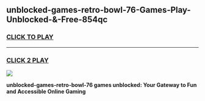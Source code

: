 
## unblocked-games-retro-bowl-76-Games-Play-Unblocked-&-Free-854qc
<h3>
<a href="https://premium76.site?title=unblocked-games-retro-bowl-76&ref=24A">CLICK TO PLAY</a></h3>
<hr>

<h3>
<a href="https://premium76.site?title=unblocked-games-retro-bowl-76&ref=24A">CLICK 2 PLAY</a>
  
</h3>

<a href="https://premium76.site?title=unblocked-games-retro-bowl-76&ref=24A"><img src="https://clearcache.store/games.png"></a>


**unblocked-games-retro-bowl-76 games unblocked: Your Gateway to Fun and Accessible Online Gaming**
